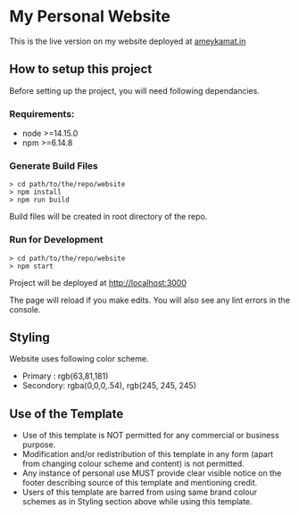 # My Personal Website

This is the live version on my website deployed at [ameykamat.in](https://ameykamat.in)

## How to setup this project

Before setting up the project, you will need following dependancies.

### Requirements:

- node >=14.15.0
- npm >=6.14.8

### Generate Build Files

```
> cd path/to/the/repo/website
> npm install
> npm run build
```

Build files will be created in root directory of the repo.

### Run for Development

```
> cd path/to/the/repo/website
> npm start
```

Project will be deployed at [http://localhost:3000](http://localhost:3000)

The page will reload if you make edits. You will also see any lint errors in the console.

## Styling

Website uses following color scheme.

- Primary : rgb(63,81,181)
- Secondory: rgba(0,0,0,.54), rgb(245, 245, 245)


## Use of the Template

- Use of this template is NOT permitted for any commercial or business purpose.
- Modification and/or redistribution of this template in any form (apart from changing colour scheme and content) is not permitted.
- Any instance of personal use MUST provide clear visible notice on the footer describing source of this template and mentioning credit.
- Users of this template are barred from using same brand colour schemes as in Styling section above while using this template. 
